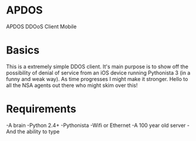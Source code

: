 # APDOS
APDOS DDOoS Client Mobile

# Basics
This is a extremely simple DDOS client.
It's main purpose is to show off the possibility
of denial of service from an iOS device running
Pythonista 3 (in a funny and weak way). As time 
progresses I might make it stronger. Hello to all 
the NSA agents out there who might skim over this!

# Requirements
-A brain
-Python 2.4+
-Pythonista
-Wifi or Ethernet
-A 100 year old server
-And the ability to type
